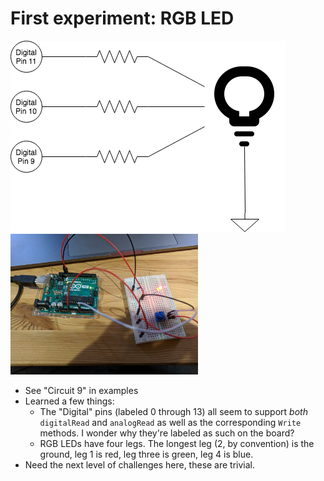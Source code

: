 # First experiment: RGB LED
![Circuit 9](https://github.com/BenDundee/black_caeser/blob/master/labnotes/2018-12-02.png)
<img src="https://github.com/BenDundee/black_caeser/blob/master/labnotes/2018-12-01-build.jpg" width="300">
 - See "Circuit 9" in examples
 - Learned a few things:
   - The "Digital" pins (labeled 0 through 13) all seem to support _both_ `digitalRead` and `analogRead`
     as well as the corresponding `Write` methods. I wonder why they're labeled as such on the board?
   - RGB LEDs have four legs. The longest leg (2, by convention) is the ground, leg 1 is red, leg three is green, 
     leg 4 is blue.
 - Need the next level of challenges here, these are trivial.

  

